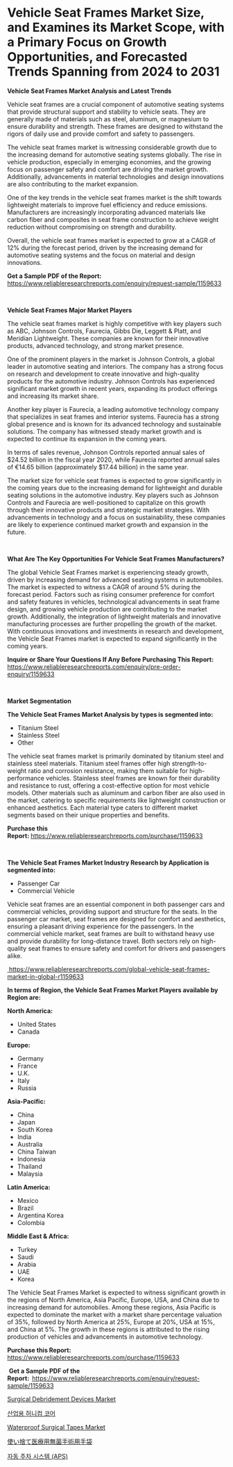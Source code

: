 <p><h1>Vehicle Seat Frames Market Size, and Examines its Market Scope, with a Primary Focus on Growth Opportunities, and Forecasted Trends Spanning from 2024 to 2031</h1></p><p><strong>Vehicle Seat Frames Market Analysis and Latest Trends</strong></p>
<p><p>Vehicle seat frames are a crucial component of automotive seating systems that provide structural support and stability to vehicle seats. They are generally made of materials such as steel, aluminum, or magnesium to ensure durability and strength. These frames are designed to withstand the rigors of daily use and provide comfort and safety to passengers.</p><p>The vehicle seat frames market is witnessing considerable growth due to the increasing demand for automotive seating systems globally. The rise in vehicle production, especially in emerging economies, and the growing focus on passenger safety and comfort are driving the market growth. Additionally, advancements in material technologies and design innovations are also contributing to the market expansion.</p><p>One of the key trends in the vehicle seat frames market is the shift towards lightweight materials to improve fuel efficiency and reduce emissions. Manufacturers are increasingly incorporating advanced materials like carbon fiber and composites in seat frame construction to achieve weight reduction without compromising on strength and durability.</p><p>Overall, the vehicle seat frames market is expected to grow at a CAGR of 12% during the forecast period, driven by the increasing demand for automotive seating systems and the focus on material and design innovations.</p></p>
<p><strong>Get a Sample PDF of the Report:&nbsp;</strong> <a href="https://www.reliableresearchreports.com/enquiry/request-sample/1159633">https://www.reliableresearchreports.com/enquiry/request-sample/1159633</a></p>
<p>&nbsp;</p>
<p><strong>Vehicle Seat Frames Major Market Players</strong></p>
<p><p>The vehicle seat frames market is highly competitive with key players such as ABC, Johnson Controls, Faurecia, Gibbs Die, Leggett & Platt, and Meridian Lightweight. These companies are known for their innovative products, advanced technology, and strong market presence.</p><p>One of the prominent players in the market is Johnson Controls, a global leader in automotive seating and interiors. The company has a strong focus on research and development to create innovative and high-quality products for the automotive industry. Johnson Controls has experienced significant market growth in recent years, expanding its product offerings and increasing its market share.</p><p>Another key player is Faurecia, a leading automotive technology company that specializes in seat frames and interior systems. Faurecia has a strong global presence and is known for its advanced technology and sustainable solutions. The company has witnessed steady market growth and is expected to continue its expansion in the coming years.</p><p>In terms of sales revenue, Johnson Controls reported annual sales of $24.52 billion in the fiscal year 2020, while Faurecia reported annual sales of €14.65 billion (approximately $17.44 billion) in the same year.</p><p>The market size for vehicle seat frames is expected to grow significantly in the coming years due to the increasing demand for lightweight and durable seating solutions in the automotive industry. Key players such as Johnson Controls and Faurecia are well-positioned to capitalize on this growth through their innovative products and strategic market strategies. With advancements in technology and a focus on sustainability, these companies are likely to experience continued market growth and expansion in the future.</p></p>
<p>&nbsp;</p>
<p><strong>What Are The Key Opportunities For Vehicle Seat Frames Manufacturers?</strong></p>
<p><p>The global Vehicle Seat Frames market is experiencing steady growth, driven by increasing demand for advanced seating systems in automobiles. The market is expected to witness a CAGR of around 5% during the forecast period. Factors such as rising consumer preference for comfort and safety features in vehicles, technological advancements in seat frame design, and growing vehicle production are contributing to the market growth. Additionally, the integration of lightweight materials and innovative manufacturing processes are further propelling the growth of the market. With continuous innovations and investments in research and development, the Vehicle Seat Frames market is expected to expand significantly in the coming years.</p></p>
<p><strong>Inquire or Share Your Questions If Any Before Purchasing This Report:</strong> <a href="https://www.reliableresearchreports.com/enquiry/pre-order-enquiry/1159633">https://www.reliableresearchreports.com/enquiry/pre-order-enquiry/1159633</a></p>
<p>&nbsp;</p>
<p><strong>Market Segmentation</strong></p>
<p><strong>The Vehicle Seat Frames Market Analysis by types is segmented into:</strong></p>
<p><ul><li>Titanium Steel</li><li>Stainless Steel</li><li>Other</li></ul></p>
<p><p>The vehicle seat frames market is primarily dominated by titanium steel and stainless steel materials. Titanium steel frames offer high strength-to-weight ratio and corrosion resistance, making them suitable for high-performance vehicles. Stainless steel frames are known for their durability and resistance to rust, offering a cost-effective option for most vehicle models. Other materials such as aluminum and carbon fiber are also used in the market, catering to specific requirements like lightweight construction or enhanced aesthetics. Each material type caters to different market segments based on their unique properties and benefits.</p></p>
<p><strong>Purchase this Report:&nbsp;</strong><a href="https://www.reliableresearchreports.com/purchase/1159633">https://www.reliableresearchreports.com/purchase/1159633</a></p>
<p>&nbsp;</p>
<p><strong>The Vehicle Seat Frames Market Industry Research by Application is segmented into:</strong></p>
<p><ul><li>Passenger Car</li><li>Commercial Vehicle</li></ul></p>
<p><p>Vehicle seat frames are an essential component in both passenger cars and commercial vehicles, providing support and structure for the seats. In the passenger car market, seat frames are designed for comfort and aesthetics, ensuring a pleasant driving experience for the passengers. In the commercial vehicle market, seat frames are built to withstand heavy use and provide durability for long-distance travel. Both sectors rely on high-quality seat frames to ensure safety and comfort for drivers and passengers alike.</p></p>
<p><a href="https://www.reliableresearchreports.com/global-vehicle-seat-frames-market-in-global-r1159633">&nbsp;https://www.reliableresearchreports.com/global-vehicle-seat-frames-market-in-global-r1159633</a></p>
<p><strong>In terms of Region, the Vehicle Seat Frames Market Players available by Region are:</strong></p>
<p>
    <p> <strong> North America: </strong>
        <ul>
            <li>United States</li>
            <li>Canada</li>
        </ul>
        </p> 
    <p> <strong> Europe: </strong>
        <ul>
            <li>Germany</li>
            <li>France</li>
            <li>U.K.</li>
            <li>Italy</li>
            <li>Russia</li>
        </ul>
        </p> 
    <p> <strong> Asia-Pacific: </strong>
        <ul>
            <li>China</li>
            <li>Japan</li>
            <li>South Korea</li>
            <li>India</li>
            <li>Australia</li>
            <li>China Taiwan</li>
            <li>Indonesia</li>
            <li>Thailand</li>
            <li>Malaysia</li>
        </ul>
        </p> 
    <p> <strong> Latin America: </strong>
        <ul>
            <li>Mexico</li>
            <li>Brazil</li>
            <li>Argentina Korea</li>
            <li>Colombia</li>
        </ul>
        </p> 
    <p> <strong> Middle East & Africa: </strong>
        <ul>
            <li>Turkey</li>
            <li>Saudi</li>
            <li>Arabia</li>
            <li>UAE</li>
            <li>Korea</li>
        </ul>
    </p>
    </p>
<p><p>The Vehicle Seat Frames Market is expected to witness significant growth in the regions of North America, Asia Pacific, Europe, USA, and China due to increasing demand for automobiles. Among these regions, Asia Pacific is expected to dominate the market with a market share percentage valuation of 35%, followed by North America at 25%, Europe at 20%, USA at 15%, and China at 5%. The growth in these regions is attributed to the rising production of vehicles and advancements in automotive technology.</p></p>
<p><strong>Purchase this Report: </strong><a href="https://www.reliableresearchreports.com/purchase/1159633">https://www.reliableresearchreports.com/purchase/1159633</a></p>
<p>&nbsp;<strong>Get a Sample PDF of the Report:&nbsp;&nbsp;</strong><a href="https://www.reliableresearchreports.com/enquiry/request-sample/1159633">https://www.reliableresearchreports.com/enquiry/request-sample/1159633</a></p>
<p><strong></strong></p>
<p><p><a href="https://github.com/gulaimolin/Market-Research-Report-List-4/blob/main/surgical-debridement-devices-market.md">Surgical Debridement Devices Market</a></p><p><a href="https://github.com/garnett961902/Market-Research-Report-List-1/blob/main/748442281226.md">산업용 허니컴 코어</a></p><p><a href="https://github.com/RoccoManning/Market-Research-Report-List-5/blob/main/waterproof-surgical-tapes-market.md">Waterproof Surgical Tapes Market</a></p><p><a href="https://github.com/AylinBeier/Market-Research-Report-List-1/blob/main/532186695579.md">使い捨て医療用無菌手術用手袋</a></p><p><a href="https://github.com/KoleLedner/Market-Research-Report-List-1/blob/main/728708481227.md">자동 주차 시스템 (APS)</a></p></p>